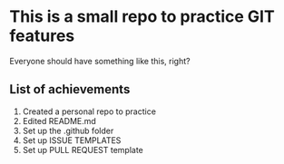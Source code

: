 # This is a small repo to practice GIT features

Everyone should have something like this, right?

## List of achievements

1. Created a personal repo to practice
2. Edited README.md
3. Set up the .github folder
4. Set up ISSUE TEMPLATES
5. Set up PULL REQUEST template

